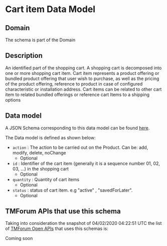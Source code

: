 # Cart item Data Model

## Domain

The  schema is part of the  Domain

## Description

An identified part of the shopping cart. A shopping cart  is decomposed into one or more shopping cart item. Cart item represents a product offering or bundled product offering that user wish to purchase, as well as the pricing of the product offering, reference to product in case of configured characteristic or installation address. Cart items can be related to other cart item to related bundled offerings or reference cart Items to a shipping options

## Data model

A JSON Schema corresponding to this data model can be found
[here](https://github.com/tmforum-rand/schemas/blob/candidates/Customer/CartItem.schema.json).

The Data model is defined as shown below:
- `action` : The action to be carried out on the Product. Can be: add, modify, delete, noChange
  - Optional
- `id` : Identifier of the cart item (generally it is a sequence number 01, 02, 03, ...) in the shopping cart
  - Optional
- `quantity` : Quantity of cart items
  - Optional
- `status` : status of cart item. e.g &quot;active&quot; , &quot;savedForLater&quot;.
  - Optional




## TMForum APIs that use this schema

Taking into consideration the snapshot of 04/02/2020 04:22:51 UTC the list of [TMForum Open APIs](https://www.tmforum.org/open-apis/) that uses this schemas is:

Coming soon